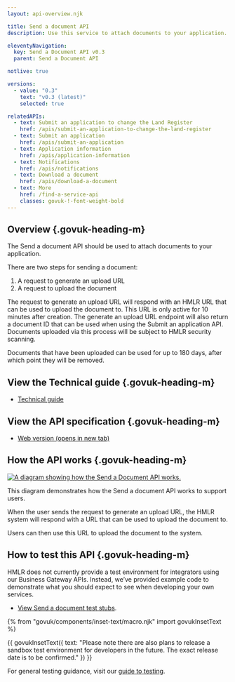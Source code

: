 ```yaml
---
layout: api-overview.njk

title: Send a document API
description: Use this service to attach documents to your application.

eleventyNavigation:
  key: Send a Document API v0.3
  parent: Send a Document API

notlive: true

versions:
  - value: "0.3"
    text: "v0.3 (latest)"
    selected: true

relatedAPIs:
  - text: Submit an application to change the Land Register
    href: /apis/submit-an-application-to-change-the-land-register 
  - text: Submit an application
    href: /apis/submit-an-application
  - text: Application information
    href: /apis/application-information
  - text: Notifications
    href: /apis/notifications
  - text: Download a document
    href: /apis/download-a-document
  - text: More
    href: /find-a-service-api
    classes: govuk-!-font-weight-bold
---
```


<section>

## Overview {.govuk-heading-m}

The Send a document API should be used to attach documents to your application.

There are two steps for sending a document:

1. A request to generate an upload URL
2. A request to upload the document

The request to generate an upload URL will respond with an HMLR URL that can be used to upload the document to. This URL is only active for 10 minutes after creation. The generate an upload URL endpoint will also return a document ID that can be used when using the Submit an application API. Documents uploaded via this process will be subject to HMLR security scanning.

Documents that have been uploaded can be used for up to 180 days, after which point they will be removed.

</section>
<section>

## View the Technical guide {.govuk-heading-m}

<ul class="govuk-list">
  <li>
    <a class="govuk-link" href="./technical-guide">Technical guide</a>
  </li>
</ul>

</section>
<section>

## View the API specification {.govuk-heading-m}

<ul class="govuk-list">
  <li>
    <a class="govuk-link" href="https://landregistry.github.io/bgtechdoc/vcad/v0_3/vcad-spec.html#tag/Send-a-document-API" rel="noreferrer noopener" target="_blank">Web version (opens in new tab)</a>
  </li>
</ul>

</section>
<section>

## How the API works {.govuk-heading-m}

<a target="_blank" href="/assets/images/SendADocumentSequence.png">
  <img src="/assets/images/SendADocumentSequence.png" alt="A diagram showing how the Send a Document API works.">
</a>

This diagram demonstrates how the Send a document API works to support users.

When the user sends the request to generate an upload URL, the HMLR system will respond with a URL that can be used to upload the document to. 

Users can then use this URL to upload the document to the system. 

</section>
<section>

## How to test this API {.govuk-heading-m}

HMLR does not currently provide a test environment for integrators using our Business Gateway APIs. Instead, we’ve provided example code to demonstrate what you should expect to see when developing your own services.
<ul class="govuk-list">
  <li>
    <a class="govuk-link" href="./test-stubs">View Send a document test stubs</a>.
  </li>
</ul>

{% from "govuk/components/inset-text/macro.njk" import govukInsetText %}

{{ govukInsetText({
  text: "Please note there are also plans to release a sandbox test environment for developers in the future. The exact release date is to be confirmed."
}) }}

For general testing guidance, visit our [guide to testing](/a-guide-to-testing).

</section>
